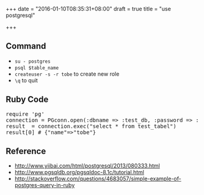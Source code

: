 +++
date = "2016-01-10T08:35:31+08:00"
draft = true
title = "use postgresql"

+++



## Command

* `su - postgres`
* `psql $table_name`
* `createuser -s -r tobe` to create new role
* `\q` to quit

## Ruby Code

<pre>
require 'pg'
connection = PGconn.open(:dbname => :test_db, :password => :postgres)
result  = connection.exec("select * from test_tabel")
result[0] # {"name"=>"tobe"}
</pre>

## Reference
* <http://www.yiibai.com/html/postgresql/2013/080333.html>
* <http://www.pgsqldb.org/pgsqldoc-8.1c/tutorial.html>
* <http://stackoverflow.com/questions/4683057/simple-example-of-postgres-query-in-ruby>
